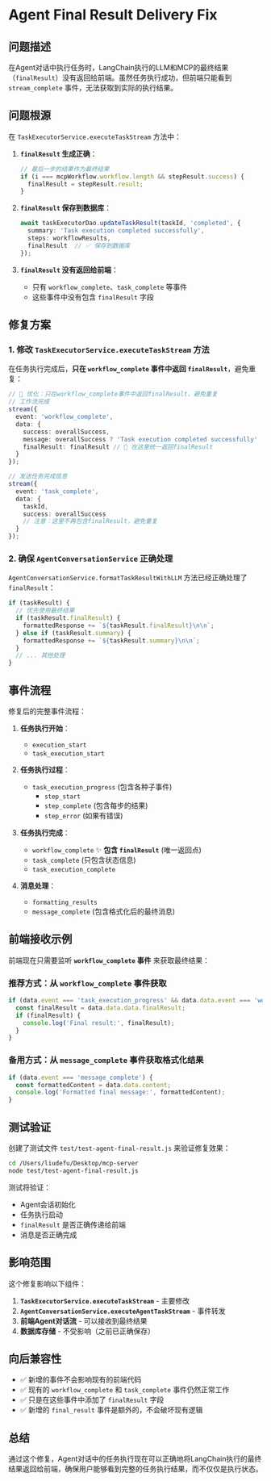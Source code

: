 # Agent Final Result Delivery Fix

## 问题描述

在Agent对话中执行任务时，LangChain执行的LLM和MCP的最终结果（`finalResult`）没有返回给前端。虽然任务执行成功，但前端只能看到 `stream_complete` 事件，无法获取到实际的执行结果。

## 问题根源

在 `TaskExecutorService.executeTaskStream` 方法中：

1. **`finalResult` 生成正确**：
   ```typescript
   // 最后一步的结果作为最终结果
   if (i === mcpWorkflow.workflow.length && stepResult.success) {
     finalResult = stepResult.result;
   }
   ```

2. **`finalResult` 保存到数据库**：
   ```typescript
   await taskExecutorDao.updateTaskResult(taskId, 'completed', {
     summary: 'Task execution completed successfully',
     steps: workflowResults,
     finalResult  // ✅ 保存到数据库
   });
   ```

3. **`finalResult` 没有返回给前端**：
   - 只有 `workflow_complete`、`task_complete` 等事件
   - 这些事件中没有包含 `finalResult` 字段

## 修复方案

### 1. 修改 `TaskExecutorService.executeTaskStream` 方法

在任务执行完成后，**只在 `workflow_complete` 事件中返回 `finalResult`**，避免重复：

```typescript
// 🔧 优化：只在workflow_complete事件中返回finalResult，避免重复
// 工作流完成
stream({ 
  event: 'workflow_complete', 
  data: { 
    success: overallSuccess,
    message: overallSuccess ? 'Task execution completed successfully' : 'Task execution completed with errors',
    finalResult: finalResult // 🔧 在这里统一返回finalResult
  }
});

// 发送任务完成信息
stream({ 
  event: 'task_complete', 
  data: { 
    taskId, 
    success: overallSuccess
    // 注意：这里不再包含finalResult，避免重复
  } 
});
```

### 2. 确保 `AgentConversationService` 正确处理

`AgentConversationService.formatTaskResultWithLLM` 方法已经正确处理了 `finalResult`：

```typescript
if (taskResult) {
  // 优先使用最终结果
  if (taskResult.finalResult) {
    formattedResponse += `${taskResult.finalResult}\n\n`;
  } else if (taskResult.summary) {
    formattedResponse += `${taskResult.summary}\n\n`;
  }
  // ... 其他处理
}
```

## 事件流程

修复后的完整事件流程：

1. **任务执行开始**：
   - `execution_start`
   - `task_execution_start`

2. **任务执行过程**：
   - `task_execution_progress` (包含各种子事件)
     - `step_start`
     - `step_complete` (包含每步的结果)
     - `step_error` (如果有错误)

3. **任务执行完成**：
   - `workflow_complete` ✨ **包含 `finalResult`** (唯一返回点)
   - `task_complete` (只包含状态信息)
   - `task_execution_complete`

4. **消息处理**：
   - `formatting_results`
   - `message_complete` (包含格式化后的最终消息)

## 前端接收示例

前端现在只需要监听 **`workflow_complete` 事件** 来获取最终结果：

### 推荐方式：从 `workflow_complete` 事件获取
```javascript
if (data.event === 'task_execution_progress' && data.data.event === 'workflow_complete') {
  const finalResult = data.data.data.finalResult;
  if (finalResult) {
    console.log('Final result:', finalResult);
  }
}
```

### 备用方式：从 `message_complete` 事件获取格式化结果
```javascript
if (data.event === 'message_complete') {
  const formattedContent = data.data.content;
  console.log('Formatted final message:', formattedContent);
}
```

## 测试验证

创建了测试文件 `test/test-agent-final-result.js` 来验证修复效果：

```bash
cd /Users/liudefu/Desktop/mcp-server
node test/test-agent-final-result.js
```

测试将验证：
- Agent会话初始化
- 任务执行启动
- `finalResult` 是否正确传递给前端
- 消息是否正确完成

## 影响范围

这个修复影响以下组件：

1. **`TaskExecutorService.executeTaskStream`** - 主要修改
2. **`AgentConversationService.executeAgentTaskStream`** - 事件转发
3. **前端Agent对话流** - 可以接收到最终结果
4. **数据库存储** - 不受影响（之前已正确保存）

## 向后兼容性

- ✅ 新增的事件不会影响现有的前端代码
- ✅ 现有的 `workflow_complete` 和 `task_complete` 事件仍然正常工作
- ✅ 只是在这些事件中添加了 `finalResult` 字段
- ✅ 新增的 `final_result` 事件是额外的，不会破坏现有逻辑

## 总结

通过这个修复，Agent对话中的任务执行现在可以正确地将LangChain执行的最终结果返回给前端，确保用户能够看到完整的任务执行结果，而不仅仅是执行状态。 